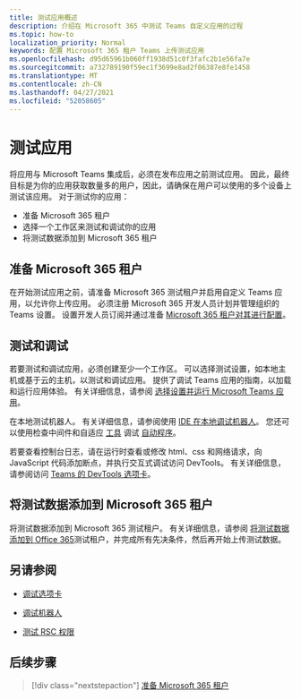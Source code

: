 ```yaml
---
title: 测试应用概述
description: 介绍在 Microsoft 365 中测试 Teams 自定义应用的过程
ms.topic: how-to
localization_priority: Normal
keywords: 配置 Microsoft 365 租户 Teams 上传测试应用
ms.openlocfilehash: d95d65961b060ff1938d51c0f3fafc2b1e56fa7e
ms.sourcegitcommit: a732789190f59ec1f3699e8ad2f06387e8fe1458
ms.translationtype: MT
ms.contentlocale: zh-CN
ms.lasthandoff: 04/27/2021
ms.locfileid: "52058605"
---
```

# <a name="test-your-app"></a>测试应用

将应用与 Microsoft Teams 集成后，必须在发布应用之前测试应用。 因此，最终目标是为你的应用获取数量多的用户，因此，请确保在用户可以使用的多个设备上测试该应用。 对于测试你的应用：

* 准备 Microsoft 365 租户
* 选择一个工作区来测试和调试你的应用
* 将测试数据添加到 Microsoft 365 租户

## <a name="prepare-your-microsoft-365-tenant"></a>准备 Microsoft 365 租户

在开始测试应用之前，请准备 Microsoft 365 测试租户并启用自定义 Teams 应用，以允许你上传应用。 必须注册 Microsoft 365 开发人员计划并管理组织的 Teams 设置。 设置开发人员订阅并通过准备 [Microsoft 365 租户对其进行配置](~/concepts/build-and-test/prepare-your-o365-tenant.md)。

## <a name="test-and-debug"></a>测试和调试

若要测试和调试应用，必须创建至少一个工作区。 可以选择测试设置，如本地主机或基于云的主机，以测试和调试应用。 提供了调试 Teams 应用的指南，以加载和运行应用体验。 有关详细信息，请参阅 [选择设置并运行 Microsoft Teams 应用](~/concepts/build-and-test/debug.md)。

在本地测试机器人。 有关详细信息，请参阅使用 [IDE 在本地调试机器人](~/bots/how-to/debug/locally-with-an-ide.md)。 您还可以使用检查中间件和自适应 [工具](/azure/bot-service/bot-service-debug-inspection-middleware?view=azure-bot-service-4.0&tabs=csharp&preserve-view=true) 调试 [自动程序](/azure/bot-service/bot-service-debug-adaptive-tools?view=azure-bot-service-4.0&preserve-view=true)。 

若要查看控制台日志，请在运行时查看或修改 html、css 和网络请求，向 JavaScript 代码添加断点，并执行交互式调试访问 DevTools。 有关详细信息，请参阅访问 [Teams 的 DevTools 选项卡](~/tabs/how-to/developer-tools.md)。 

## <a name="add-test-data-to-your-microsoft-365-tenant"></a>将测试数据添加到 Microsoft 365 租户

将测试数据添加到 Microsoft 365 测试租户。 有关详细信息，请参阅 [将测试数据添加到 Office 365](~/concepts/build-and-test/test-data.md)测试租户，并完成所有先决条件，然后再开始上传测试数据。

## <a name="see-also"></a>另请参阅

- [调试选项卡](~/tabs/how-to/developer-tools.md)
 
- [调试机器人](~/bots/how-to/debug/locally-with-an-ide.md)

- [测试 RSC 权限](~/graph-api/rsc/test-resource-specific-consent.md)

## <a name="next-step"></a>后续步骤

> [!div class="nextstepaction"]
> [准备 Microsoft 365 租户](~/concepts/build-and-test/prepare-your-o365-tenant.md)
